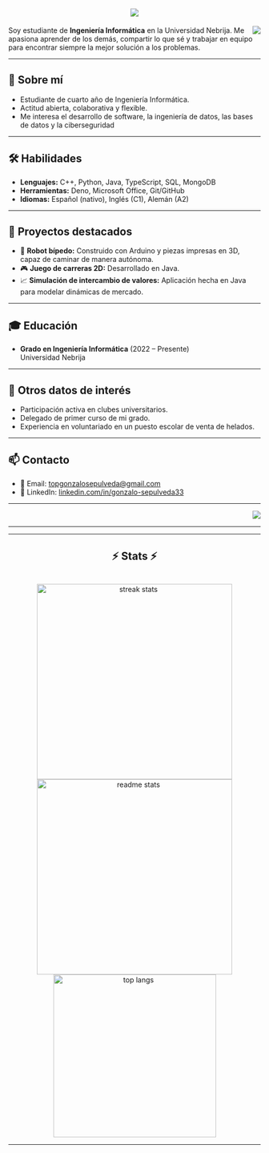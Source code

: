 <h1 align="center">
  <img src="https://readme-typing-svg.herokuapp.com/?font=Righteous&size=35&center=true&vCenter=true&width=500&height=70&duration=4000&lines=Hi+There!+👋;+I'm+Gonzalo+Sepúlveda!;" />
</h1>
<img align="right" src="https://visitor-badge.laobi.icu/badge?page_id=GonzaloSepulveda.GonzaloSepulveda" />

Soy estudiante de **Ingeniería Informática** en la Universidad Nebrija. Me apasiona aprender de los demás, compartir lo que sé y trabajar en equipo para encontrar siempre la mejor solución a los problemas.  

---

## 🚀 Sobre mí
- Estudiante de cuarto año de Ingeniería Informática.  
- Actitud abierta, colaborativa y flexible.  
- Me interesa el desarrollo de software, la ingeniería de datos, las bases de datos y la ciberseguridad

---

## 🛠️ Habilidades
- **Lenguajes:** C++, Python, Java, TypeScript, SQL, MongoDB  
- **Herramientas:** Deno, Microsoft Office, Git/GitHub  
- **Idiomas:** Español (nativo), Inglés (C1), Alemán (A2)  

---

## 📂 Proyectos destacados
- 🤖 **Robot bípedo:** Construido con Arduino y piezas impresas en 3D, capaz de caminar de manera autónoma.  
- 🎮 **Juego de carreras 2D:** Desarrollado en Java.  
- 📈 **Simulación de intercambio de valores:** Aplicación hecha en Java para modelar dinámicas de mercado.  

---

## 🎓 Educación
- **Grado en Ingeniería Informática** (2022 – Presente)  
  Universidad Nebrija  
---

## 🌱 Otros datos de interés
- Participación activa en clubes universitarios.  
- Delegado de primer curso de mi grado.  
- Experiencia en voluntariado en un puesto escolar de venta de helados.  

---

## 📫 Contacto
- 📧 Email: [topgonzalosepulveda@gmail.com](mailto:topgonzalosepulveda@gmail.com)  
- 🔗 LinkedIn: [linkedin.com/in/gonzalo-sepulveda33](https://www.linkedin.com/in/gonzalo-sepulveda33)  
---


<img align="right" src="https://visitor-badge.laobi.icu/badge?page_id=GonzaloSepulveda.GonzaloSepulveda" />
<br/>

<hr/>



<hr/>

<h2 align="center">⚡ Stats ⚡</h2>
<br>
<div align=center>
  <img width=390 src="https://github-readme-streak-stats-salesp07.vercel.app/?user=GonzaloSepulveda&count_private=true&theme=react&border_radius=10" alt="streak stats"/>
  <img width=390 src="https://github-readme-stats-salesp07.vercel.app/api?username=GonzaloSepulveda&show_icons=true&theme=react&rank_icon=github&border_radius=10" alt="readme stats" />
  <br/>
  <img width=325 align="center" src="https://github-readme-stats-salesp07.vercel.app/api/top-langs/?username=GonzaloSepulveda&langs_count=8&layout=compact&theme=react&border_radius=10&size_weight=0.5&count_weight=0.5&exclude_repo=github-readme-stats" alt="top langs" />
</div>



<hr/>

